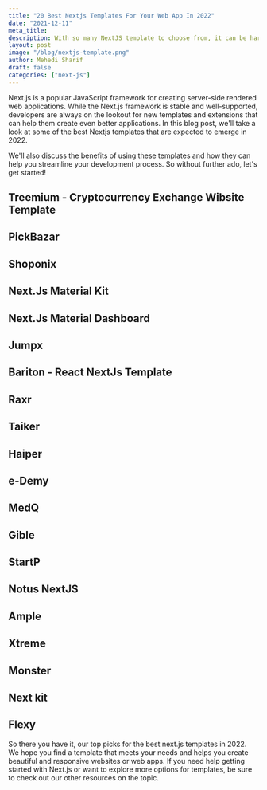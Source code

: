 ```yaml
---
title: "20 Best Nextjs Templates For Your Web App In 2022"
date: "2021-12-11"
meta_title:
description: With so many NextJS template to choose from, it can be hard to know which one is right. This handpicked templates list will make the decision easier!
layout: post
image: "/blog/nextjs-template.png"
author: Mehedi Sharif
draft: false
categories: ["next-js"]
---
```


Next.js is a popular JavaScript framework for creating server-side rendered web applications. While the Next.js framework is stable and well-supported, developers are always on the lookout for new templates and extensions that can help them create even better applications. In this blog post, we'll take a look at some of the best Nextjs templates that are expected to emerge in 2022.

We'll also discuss the benefits of using these templates and how they can help you streamline your development process. So without further ado, let's get started!


## Treemium - Cryptocurrency Exchange Wibsite Template

<Mockup src="/blog/treemium-nextjs.png" alt="Treemium - Cryptocurrency Exchange" />

<Download href="https://1.envato.market/ZdjPXz" />
<Demo href="https://1.envato.market/oe6jzW" />

## PickBazar

<Mockup src="/blog/pickbazar.png" alt="pickbazar" />

<Download href="https://1.envato.market/15kG4x" />
<Demo href="https://1.envato.market/EaP04Q" />

## Shoponix

<Mockup src="/blog/shoponix.png" alt="shoponix-rect-nextjs-multi-vendor-ecommerce-template" />

<Download href="https://1.envato.market/rnyE7y" />
<Demo href="https://1.envato.market/P0gzPN" />

## Next.Js Material Kit

<Mockup src="/blog/nextjs-material-kit.png" alt="nextjs-material-kit" />

<Download href="https://www.creative-tim.com/product/nextjs-material-kit-pro/?partner=104776" />
<Demo href="https://demos.creative-tim.com/nextjs-material-kit-pro/?partner=104776" />

## Next.Js Material Dashboard

<Mockup src="/blog/material-dashboard-pro.png" alt="nextjs-material-dashboard" />

<Download href="https://www.creative-tim.com/product/nextjs-material-dashboard-pro/?partner=104776" />
<Demo href="https://demos.creative-tim.com/nextjs-material-dashboard-pro/dashboards/analytics" />

## Jumpx

<Mockup src="/blog/jumpx.png" alt="jumpx-nextjs-it-startup-template" />

<Download href="https://1.envato.market/kjv4nn" />
<Demo href="https://1.envato.market/LP10vj" />

## Bariton - React NextJs Template

<Mockup src="/blog/bariton.png" alt="bariton-react-next-templat" />

<Download href="https://1.envato.market/9WZVNW" />
<Demo href="https://1.envato.market/jW4RPe" />

## Raxr

<Mockup src="/blog/raxr.png" alt="raxr-react-next-saas-template" />

<Download href="https://1.envato.market/AoQgrj" />
<Demo href="https://1.envato.market/VyKOnA" />

## Taiker

<Mockup src="/blog/taiker.png" alt="taiker-nextjs-startup-seo-agency-template" />

<Download href="https://1.envato.market/ZdzV2q" />
<Demo href="https://1.envato.market/BX95j1" />

## Haiper

<Mockup src="/blog/haiper.png" alt="haiper-nextjs-online-banking-payment-solution-template" />

<Download href="https://1.envato.market/n1v4a6" />
<Demo href="https://1.envato.market/KeGBVn" />

## e-Demy

<Mockup src="/blog/edemy.png" alt="edemy-nextjs-education-template" />

<Download href="https://1.envato.market/qnvW15" />
<Demo href="https://1.envato.market/QOXYaP" />

## MedQ

<Mockup src="/blog/medq.png" alt="medq-nextjs-medical-ecommerce-template" />

<Download href="https://1.envato.market/zavzAO" />
<Demo href="https://1.envato.market/n1v4q6" />

## Gible

<Mockup src="/blog/gible.png" alt="gible-nextjs-marketplace-template" />

<Download href="https://1.envato.market/3PakBK" />
<Demo href="https://1.envato.market/dovy2M" />

## StartP

<Mockup src="/blog/startp.png" alt="startp-react-nextjs-startup-digital-agency-template" />

<Download href="https://1.envato.market/jW4Rx5" />
<Demo href="https://1.envato.market/a1zNvZ" />

## Notus NextJS

<Mockup src="/blog/notus.png" alt="notus-nextjs-tailwind-css-uikit-and-admin" />

<Download href="https://www.creative-tim.com/product/notus-nextjs/?partner=104776" />
<Demo href="https://demos.creative-tim.com/notus-nextjs/?partner=104776" />

## Ample

<Mockup src="/blog/ample.png" alt="ample-nextjs-admin-dashboard" />

<Download href="https://www.wrappixel.com/templates/ample-nextjs-admin-dashboard/" />
<Demo href="https://ample-nextjs-admin.vercel.app/" />

## Xtreme

<Mockup src="/blog/xtreme.png" alt="xtreme-nextjs-admin-template" />

<Download href="https://www.wrappixel.com/templates/xtreme-nextjs-admin-dashboard/" />
<Demo href="https://xtreme-nextjs-admin.vercel.app/" />

## Monster

<Mockup src="/blog/monster.png" alt="monster-nextjs-admin-dashboard" />

<Download href="https://www.wrappixel.com/templates/monster-nextjs-admin-dashboard" />
<Demo href="https://monster-nextjs-admin.vercel.app/" />

## Next kit

<Mockup src="/blog/next-kit.png" alt="nextkit-free-nextjs-ui-kit" />

<Download href="https://www.wrappixel.com/templates/nextkit-nextjs-free-uikit" />
<Demo href="https://next-kit-free.vercel.app/" />

## Flexy

<Mockup src="/blog/flexy.png" alt="flexy-nextjs-admin-dashboard" />

<Download href="https://www.wrappixel.com/templates/flexy-next-js-free-admin-template/" />
<Demo href="https://flexy-admin-nextjs-free.vercel.app/" />

So there you have it, our top picks for the best next.js templates in 2022. We hope you find a template that meets your needs and helps you create beautiful and responsive websites or web apps. If you need help getting started with Next.js or want to explore more options for templates, be sure to check out our other resources on the topic.

<Disclaimer />
